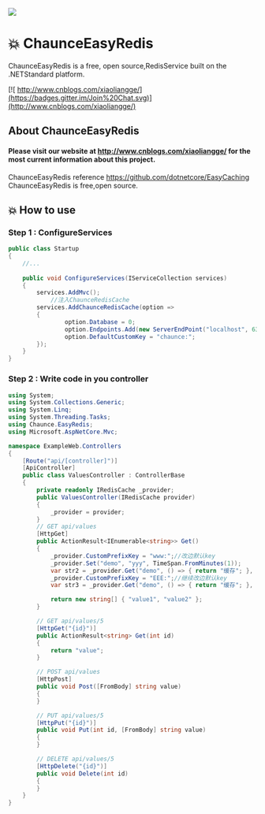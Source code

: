 ![](https://cdn-images-1.medium.com/max/1600/0*4xFP6mgp50R8bY7g.)
# :boom: ChaunceEasyRedis

ChaunceEasyRedis is a free, open source,RedisService built on the .NETStandard platform.

[![ http://www.cnblogs.com/xiaoliangge/](https://badges.gitter.im/Join%20Chat.svg)](http://www.cnblogs.com/xiaoliangge/)

## About ChaunceEasyRedis

#### Please visit our website at http://www.cnblogs.com/xiaoliangge/ for the most current information about this project.

ChaunceEasyRedis reference https://github.com/dotnetcore/EasyCaching
ChaunceEasyRedis is free,open source.


## :boom:  How to use
### Step 1 : ConfigureServices

```csharp
public class Startup
{
    //...
    
    public void ConfigureServices(IServiceCollection services)
    {
        services.AddMvc();
            //注入ChaunceRedisCache
        services.AddChaunceRedisCache(option =>
        {
                option.Database = 0;
                option.Endpoints.Add(new ServerEndPoint("localhost", 6379));
                option.DefaultCustomKey = "chaunce:";
        });
    }    
}
```
###  Step 2 : Write code in you controller 
```csharp
using System;
using System.Collections.Generic;
using System.Linq;
using System.Threading.Tasks;
using Chaunce.EasyRedis;
using Microsoft.AspNetCore.Mvc;

namespace ExampleWeb.Controllers
{
    [Route("api/[controller]")]
    [ApiController]
    public class ValuesController : ControllerBase
    {
        private readonly IRedisCache _provider;
        public ValuesController(IRedisCache provider)
        {
            _provider = provider;
        }
        // GET api/values
        [HttpGet]
        public ActionResult<IEnumerable<string>> Get()
        {
            _provider.CustomPrefixKey = "www:";//改边默认key
            _provider.Set("demo", "yyy", TimeSpan.FromMinutes(1));
            var str2 = _provider.Get("demo", () => { return "缓存"; }, TimeSpan.FromMinutes(1));
            _provider.CustomPrefixKey = "EEE:";//继续改边默认key
            var str3 = _provider.Get("demo", () => { return "缓存"; }, TimeSpan.FromMinutes(1));

            return new string[] { "value1", "value2" };
        }

        // GET api/values/5
        [HttpGet("{id}")]
        public ActionResult<string> Get(int id)
        {
            return "value";
        }

        // POST api/values
        [HttpPost]
        public void Post([FromBody] string value)
        {
        }

        // PUT api/values/5
        [HttpPut("{id}")]
        public void Put(int id, [FromBody] string value)
        {
        }

        // DELETE api/values/5
        [HttpDelete("{id}")]
        public void Delete(int id)
        {
        }
    }
}

```

